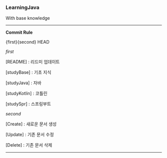 ### LearningJava

With base knowledge

---

**Commit Rule**

{first}{second} HEAD

*first*

[README] : 리드미 업데이트

[studyBase] : 기초 지식

[studyJava] : 자바

[studyKotlin] : 코틀린

[studySpr] : 스프링부트

*second*

[Create] : 새로운 문서 생성

[Update] : 기존 문서 수정

[Delete] : 기존 문서 삭제

---
